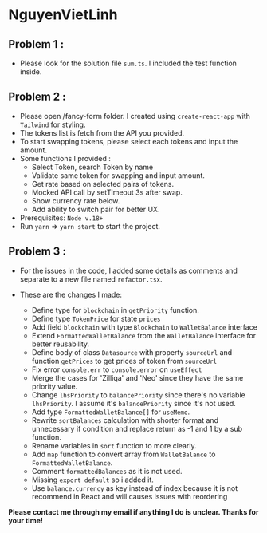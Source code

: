 # NguyenVietLinh

## Problem 1 :

- Please look for the solution file `sum.ts`. I included the test function inside.

## Problem 2 :

- Please open /fancy-form folder. I created using `create-react-app` with `Tailwind` for styling.
- The tokens list is fetch from the API you provided.
- To start swapping tokens, please select each tokens and input the amount.
- Some functions I provided :
  - Select Token, search Token by name
  - Validate same token for swapping and input amount.
  - Get rate based on selected pairs of tokens.
  - Mocked API call by setTimeout 3s after swap.
  - Show currency rate below.
  - Add ability to switch pair for better UX.
- Prerequisites: `Node v.18+`
- Run `yarn` => `yarn start` to start the project.

## Problem 3 :

- For the issues in the code, I added some details as comments and separate to a new file named `refactor.tsx`.

- These are the changes I made:

  - Define type for `blockchain` in `getPriority` function.
  - Define type `TokenPrice` for state `prices`
  - Add field `blockchain` with type `Blockchain` to `WalletBalance` interface
  - Extend `FormattedWalletBalance` from the `WalletBalance` interface for better reusability.
  - Define body of class `Datasource` with property `sourceUrl` and function `getPrices` to get prices of token from `sourceUrl`
  - Fix error `console.err` to `console.error` on `useEffect`
  - Merge the cases for 'Zilliqa' and 'Neo' since they have the same priority value.
  - Change `lhsPriority` to `balancePriority` since there's no variable `lhsPriority`. I assume it's `balancePriority` since it's not used.
  - Add type `FormattedWalletBalance[]` for `useMemo`.
  - Rewrite `sortBalances` calculation with shorter format and unnecessary if condition and replace return as -1 and 1 by a sub function.
  - Rename variables in `sort` function to more clearly.
  - Add `map` function to convert array from `WalletBalance` to `FormattedWalletBalance`.
  - Comment `formattedBalances` as it is not used.
  - Missing `export default` so i added it.
  - Use `balance.currency` as key instead of index because it is not recommend in React and will causes issues with reordering

**Please contact me through my email if anything I do is unclear. Thanks for your time!**
